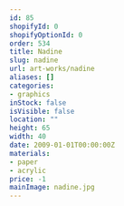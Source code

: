 ```yaml
---
id: 85
shopifyId: 0
shopifyOptionId: 0
order: 534
title: Nadine
slug: nadine
url: art-works/nadine
aliases: []
categories:
- graphics
inStock: false
isVisible: false
location: ""
height: 65
width: 40
date: 2009-01-01T00:00:00Z
materials:
- paper
- acrylic
price: -1
mainImage: nadine.jpg
---
```

